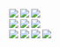<div>
  <img src="https://img.shields.io/badge/-Javascript-white?logo=javascript&logoColor=black" />
  <img src="https://img.shields.io/badge/-Typescript-white?logo=typescript&logoColor=black" />
  <img src="https://img.shields.io/badge/-Rust-white?logo=rust&logoColor=black" />
</div> 
<div>
  <img src="https://img.shields.io/badge/-Python-white?logo=python&logoColor=black" />
  <img src="https://img.shields.io/badge/-OpenJDK-white?logo=openjdk&logoColor=black" />
  <img src="https://img.shields.io/badge/-NextJS-white?logo=next.js&logoColor=black" />
</div>
<div>
  <img src="https://img.shields.io/badge/-React-white?logo=react&logoColor=black" />
  <img src="https://img.shields.io/badge/-Tailwind-white?logo=tailwind%20css&logoColor=black" />
  <img src="https://img.shields.io/badge/-Git-white?logo=git&logoColor=black" />
  <img src="https://img.shields.io/badge/-Vite-white?logo=vite&logoColor=black" />
</div>
